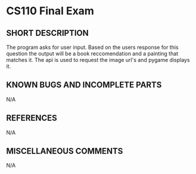 # CS110 Final Exam

## SHORT DESCRIPTION
The program asks for user input. Based on the users response for this question the output will be a book reccomendation and a painting that matches it. The api is used to request the image url's and pygame displays it. 

## KNOWN BUGS AND INCOMPLETE PARTS
N/A

## REFERENCES
N/A

## MISCELLANEOUS COMMENTS
N/A